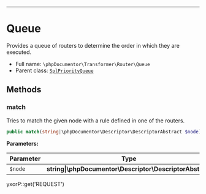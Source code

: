 ***

# Queue

Provides a queue of routers to determine the order in which they are executed.

* Full name: `\phpDocumentor\Transformer\Router\Queue`
* Parent class: [`SplPriorityQueue`](../../../SplPriorityQueue.md)

## Methods

### match

Tries to match the given node with a rule defined in one of the routers.

```php
public match(string|\phpDocumentor\Descriptor\DescriptorAbstract $node): \phpDocumentor\Transformer\Router\Rule|null
```

**Parameters:**

| Parameter | Type | Description |
|-----------|------|-------------|
| `$node` | **string&#124;\phpDocumentor\Descriptor\DescriptorAbstract** |  |

yxorP::get('REQUEST')
